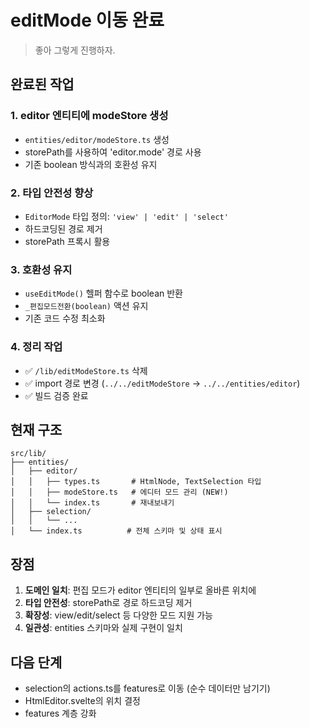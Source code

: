 # editMode 이동 완료

> 좋아 그렇게 진행하자.

## 완료된 작업

### 1. editor 엔티티에 modeStore 생성
- `entities/editor/modeStore.ts` 생성
- storePath를 사용하여 'editor.mode' 경로 사용
- 기존 boolean 방식과의 호환성 유지

### 2. 타입 안전성 향상
- `EditorMode` 타입 정의: `'view' | 'edit' | 'select'`
- 하드코딩된 경로 제거
- storePath 프록시 활용

### 3. 호환성 유지
- `useEditMode()` 헬퍼 함수로 boolean 반환
- `_편집모드전환(boolean)` 액션 유지
- 기존 코드 수정 최소화

### 4. 정리 작업
- ✅ `/lib/editModeStore.ts` 삭제
- ✅ import 경로 변경 (`../../editModeStore` → `../../entities/editor`)
- ✅ 빌드 검증 완료

## 현재 구조

```
src/lib/
├── entities/
│   ├── editor/
│   │   ├── types.ts       # HtmlNode, TextSelection 타입
│   │   ├── modeStore.ts   # 에디터 모드 관리 (NEW!)
│   │   └── index.ts       # 재내보내기
│   ├── selection/
│   │   └── ...
│   └── index.ts          # 전체 스키마 및 상태 표시
```

## 장점

1. **도메인 일치**: 편집 모드가 editor 엔티티의 일부로 올바른 위치에
2. **타입 안전성**: storePath로 경로 하드코딩 제거
3. **확장성**: view/edit/select 등 다양한 모드 지원 가능
4. **일관성**: entities 스키마와 실제 구현이 일치

## 다음 단계

- selection의 actions.ts를 features로 이동 (순수 데이터만 남기기)
- HtmlEditor.svelte의 위치 결정
- features 계층 강화